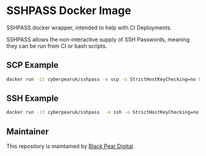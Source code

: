 # SSHPASS Docker Image

SSHPASS docker wrapper, intended to help with CI Deployments.

SSHPASS allows the non-interactive supply of SSH Passwords, meaning they can be run from CI or bash scripts.


## SCP Example

```bash
docker run -it cyberpearuk/sshpass -e scp -o StrictHostKeyChecking=no $CI_PROJECT_NAME.zip $REMOTE_USER@$REMOTE_SERVER:/var/releases/$CI_PROJECT_NAME.zip
```

## SSH Example

```bash
docker run -it cyberpearuk/sshpass  -e ssh -o StrictHostKeyChecking=no $REMOTE_USER@$REMOTE_SERVER do-release $CI_PROJECT_NAME $CI_ENVIRONMENT_URL
```
## Maintainer

This repository is maintained by [Black Pear Digital](https://www.blackpeardigital.co.uk).
